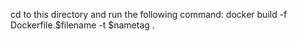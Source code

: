 cd to this directory
and run the following command:
docker build -f Dockerfile.$filename -t $nametag .
